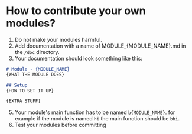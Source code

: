 # How to contribute your own modules?
1. Do not make your modules harmful.
2. Add documentation with a name of MODULE_{MODULE\_NAME}.md in the `/doc` directory.
4. Your documentation should look something like this:

```md
# Module - {MODULE_NAME}
{WHAT THE MODULE DOES}

## Setup
{HOW TO SET IT UP}

{EXTRA STUFF}
```

5. Your module's main function has to be named `b{MODULE_NAME}`. for example if the module is named `hi` the main function should be `bhi`.
6. Test your modules before committing

